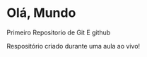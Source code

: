 # Olá, Mundo 
 Primeiro Repositorio de Git E github

 Respositório criado durante uma aula ao vivo!
